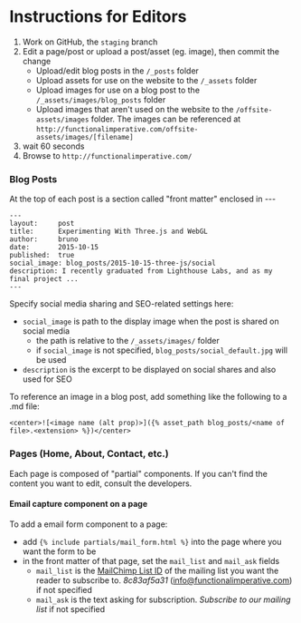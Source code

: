 Instructions for Editors
========================

1. Work on GitHub, the `staging` branch
2. Edit a page/post or upload a post/asset (eg. image), then commit the change
    - Upload/edit blog posts in the `/_posts` folder
    - Upload assets for use on the website to the `/_assets` folder
    - Upload images for use on a blog post to the `/_assets/images/blog_posts` folder
    - Upload images that aren't used on the website to the `/offsite-assets/images` folder. The images can be referenced at `http://functionalimperative.com/offsite-assets/images/[filename]`
3. wait 60 seconds
4. Browse to `http://functionalimperative.com/`


### Blog Posts

At the top of each post is a section called "front matter" enclosed in ---
```
---
layout:     post
title:      Experimenting With Three.js and WebGL
author:     bruno
date:       2015-10-15
published:  true
social_image: blog_posts/2015-10-15-three-js/social
description: I recently graduated from Lighthouse Labs, and as my final project ...
---
```
Specify social media sharing and SEO-related settings here:
* `social_image` is path to the display image when the post is shared on social media
    - the path is relative to the `/_assets/images/` folder
    - if `social_image` is not specified, `blog_posts/social_default.jpg` will be used
* `description` is the excerpt to be displayed on social shares and also used for SEO

To reference an image in a blog post, add something like the following to a .md file:

```
<center>![<image name (alt prop)>]({% asset_path blog_posts/<name of file>.<extension> %})</center>
```

### Pages (Home, About, Contact, etc.)

Each page is composed of "partial" components. If you can't find the content you want to edit, consult the developers.

#### Email capture component on a page

To add a email form component to a page:
* add `{% include partials/mail_form.html %}` into the page where you want the form to be
* in the front matter of that page, set the `mail_list` and `mail_ask` fields
    - `mail_list` is the [MailChimp List ID](http://kb.mailchimp.com/lists/managing-subscribers/find-your-list-id) of the mailing list you want the reader to subscribe to. *8c83af5a31* (info@functionalimperative.com) if not specified
    - `mail_ask` is the text asking for subscription. *Subscribe to our mailing list* if not specified



